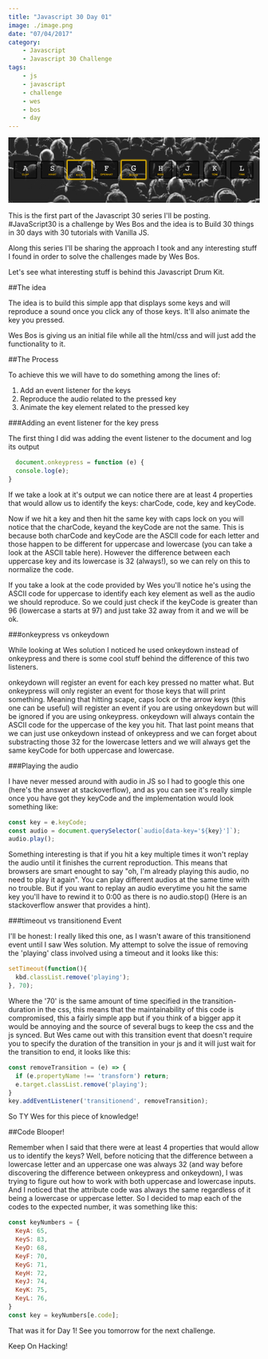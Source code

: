 ```yaml
---
title: "Javascript 30 Day 01"
image: ./image.png
date: "07/04/2017"
category:
    - Javascript
    - Javascript 30 Challenge
tags:
    - js
    - javascript
    - challenge
    - wes
    - bos
    - day
---
```

<div>
  <img alt="Javascript Drum Kit" src="./image.png">
</div>

This is the first part of the Javascript 30 series I'll be posting. #JavaScript30 is a challenge by Wes Bos and the idea is to Build 30 things in 30 days with 30 tutorials with Vanilla JS.

Along this series I'll be sharing the approach I took and any interesting stuff I found in order to solve the challenges made by Wes Bos.

Let's see what interesting stuff is behind this Javascript Drum Kit.

##The idea

The idea is to build this simple app that displays some keys and will reproduce a sound once you click any of those keys. It'll also animate the key you pressed.

Wes Bos is giving us an initial file while all the html/css and will just add the functionality to it.

##The Process

To achieve this we will have to do something among the lines of:

1. Add an event listener for the keys
2. Reproduce the audio related to the pressed key
3. Animate the key element related to the pressed key

###Adding an event listener for the key press

The first thing I did was adding the event listener to the document and log its output

```javascript
  document.onkeypress = function (e) {
  console.log(e);
}
```

If we take a look at it's output we can notice there are at least 4 properties that would allow us to identify the keys: charCode, code, key and keyCode.

Now if we hit a key and then hit the same key with caps lock on you will notice that the charCode, keyand the keyCode are not the same. This is because both charCode and keyCode are the ASCII code for each letter and those happen to be different for uppercase and lowercase (you can take a look at the ASCII table here). However the difference between each uppercase key and its lowercase is 32 (always!), so we can rely on this to normalize the code.

If you take a look at the code provided by Wes you'll notice he's using the ASCII code for uppercase to identify each key element as well as the audio we should reproduce. So we could just check if the keyCode is greater than 96 (lowercase a starts at 97) and just take 32 away from it and we will be ok.

###onkeypress vs onkeydown

While looking at Wes solution I noticed he used onkeydown instead of onkeypress and there is some cool stuff behind the difference of this two listeners.

onkeydown will register an event for each key pressed no matter what. But onkeypress will only register an event for those keys that will print something. Meaning that hitting scape, caps lock or the arrow keys (this one can be useful) will register an event if you are using onkeydown but will be ignored if you are using onkeypress.
onkeydown will always contain the ASCII code for the uppercase of the key you hit.
That last point means that we can just use onkeydown instead of onkeypress and we can forget about substracting those 32 for the lowercase letters and we will always get the same keyCode for both uppercase and lowercase.

###Playing the audio

I have never messed around with audio in JS so I had to google this one (here's the answer at stackoverflow), and as you can see it's really simple once you have got they keyCode and the implementation would look something like:
```javascript
const key = e.keyCode;
const audio = document.querySelector(`audio[data-key='${key}']`);
audio.play();
```
Something interesting is that if you hit a key multiple times it won't replay the audio until it finishes the current reproduction. This means that browsers are smart enought to say "oh, I'm already playing this audio, no need to play it again". You can play different audios at the same time with no trouble. But if you want to replay an audio everytime you hit the same key you'll have to rewind it to 0:00 as there is no audio.stop() (Here is an stackoverflow answer that provides a hint).

###timeout vs transitionend Event

I'll be honest: I really liked this one, as I wasn't aware of this transitionend event until I saw Wes solution. My attempt to solve the issue of removing the 'playing' class involved using a timeout and it looks like this:

```javascript
setTimeout(function(){
  kbd.classList.remove('playing');
}, 70);
```

Where the '70' is the same amount of time specified in the transition-duration in the css, this means that the maintainability of this code is compromised, this a fairly simple app but if you think of a bigger app it would be annoying and the source of several bugs to keep the css and the js synced. But Wes came out with this transition event that doesn't require you to specify the duration of the transition in your js and it will just wait for the transition to end, it looks like this:

```javascript
const removeTransition = (e) => {
  if (e.propertyName !== 'transform') return;
  e.target.classList.remove('playing');
}
key.addEventListener('transitionend', removeTransition);
```

So TY Wes for this piece of knowledge!

##Code Blooper!

Remember when I said that there were at least 4 properties that would allow us to identify the keys? Well, before noticing that the difference between a lowercase letter and an uppercase one was always 32 (and way before discovering the difference between onkeypress and onkeydown), I was trying to figure out how to work with both uppercase and lowercase inputs. And I noticed that the attribute code was always the same regardless of it being a lowercase or uppercase letter. So I decided to map each of the codes to the expected number, it was something like this:

```javascript
const keyNumbers = {
  KeyA: 65,
  KeyS: 83,
  KeyD: 68,
  KeyF: 70,
  KeyG: 71,
  KeyH: 72,
  KeyJ: 74,
  KeyK: 75,
  KeyL: 76,
}
const key = keyNumbers[e.code];
```
That was it for Day 1! See you tomorrow for the next challenge.

Keep On Hacking!
